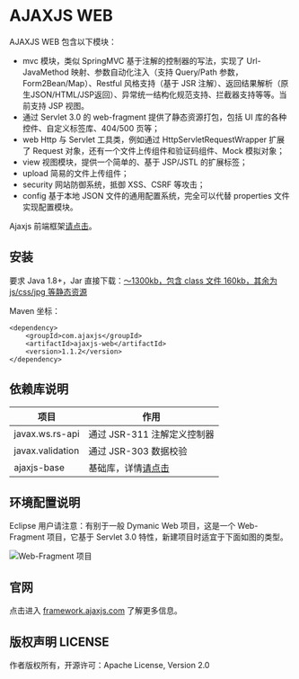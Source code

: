 AJAXJS WEB
=============
AJAXJS WEB 包含以下模块：

- mvc 模块，类似 SpringMVC 基于注解的控制器的写法，实现了 Url-JavaMethod 映射、参数自动化注入（支持 Query/Path 参数，Form2Bean/Map）、Restful 风格支持（基于 JSR 注解）、返回结果解析（原生JSON/HTML/JSP返回）、异常统一结构化规范支持、拦截器支持等等。当前支持 JSP 视图。
- 通过 Servlet 3.0 的 web-fragment 提供了静态资源打包，包括 UI 库的各种控件、自定义标签库、404/500 页等；
- web Http 与 Servlet 工具类，例如通过 HttpServletRequestWrapper 扩展了 Request 对象，还有一个文件上传组件和验证码组件、Mock 模拟对象；
- view 视图模块，提供一个简单的、基于 JSP/JSTL 的扩展标签；
- upload 简易的文件上传组件；
- security 网站防御系统，抵御 XSS、CSRF 等攻击；
- config 基于本地 JSON 文件的通用配置系统，完全可以代替 properties 文件实现配置模块。

Ajaxjs 前端框架[请点击](../ajaxjs-web-js)。


安装
---------

要求 Java 1.8+，Jar 直接下载：[～1300kb，包含 class 文件 160kb，其余为 js/css/jpg 等静态资源](https://search.maven.org/remotecontent?filepath=com/ajaxjs/ajaxjs-web/1.1.2/ajaxjs-web-1.1.2.jar)

Maven 坐标：

```
<dependency>
    <groupId>com.ajaxjs</groupId>
    <artifactId>ajaxjs-web</artifactId>
    <version>1.1.2</version>
</dependency>
```

依赖库说明
-------------
|项目|作用|
|---|---|
|javax.ws.rs-api| 通过 JSR-311 注解定义控制器|
|javax.validation| 通过 JSR-303 数据校验|
|ajaxjs-base| 基础库，详情[请点击](../ajaxjs-base)|


环境配置说明
-------------
Eclipse 用户请注意：有别于一般 Dymanic Web 项目，这是一个 Web-Fragment 项目，它基于 Servlet 3.0 特性，新建项目时适宜于下面如图的类型。

![Web-Fragment 项目](https://images.gitee.com/uploads/images/2018/1117/114116_c739299b_784269.png "TIM截图20181117113715.png")


官网
---------
点击进入 [framework.ajaxjs.com](https://framework.ajaxjs.com]) 了解更多信息。


版权声明 LICENSE
---------
作者版权所有，开源许可：Apache License, Version 2.0

